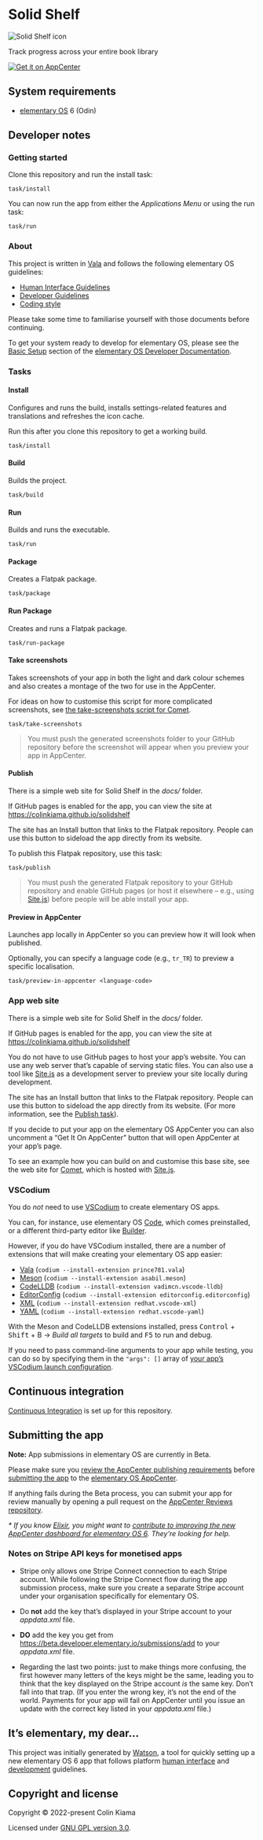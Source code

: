# Solid Shelf

![Solid Shelf icon](./data/128.svg)

Track progress across your entire book library

[![Get it on AppCenter](https://appcenter.elementary.io/badge.svg)](https://appcenter.elementary.io/com.github.colinkiama.solidshelf])

## System requirements

  - [elementary OS](https://elementary.io) 6 (Odin)

## Developer notes

### Getting started

Clone this repository and run the install task:

```shell
task/install
```

You can now run the app from either the _Applications Menu_ or using the run task:

```shell
task/run
```

### About

This project is written in [Vala](https://valadoc.org/) and follows the following elementary OS guidelines:

  - [Human Interface Guidelines](https://docs.elementary.io/hig/)
  - [Developer Guidelines](https://docs.elementary.io/develop/)
  - [Coding style](https://docs.elementary.io/develop/writing-apps/code-style)

Please take some time to familiarise yourself with those documents before continuing.

To get your system ready to develop for elementary OS, please see the [Basic Setup](https://docs.elementary.io/develop/writing-apps/the-basic-setup) section of the [elementary OS Developer Documentation](https://docs.elementary.io/develop/).

### Tasks

#### Install

Configures and runs the build, installs settings-related features and translations and refreshes the icon cache.

Run this after you clone this repository to get a working build.

```shell
task/install
```

#### Build

Builds the project.

```shell
task/build
```

#### Run

Builds and runs the executable.

```shell
task/run
```

#### Package

Creates a Flatpak package.

```shell
task/package
```

#### Run Package

Creates and runs a Flatpak package.

```shell
task/run-package
```

#### Take screenshots

Takes screenshots of your app in both the light and dark colour schemes and also creates a montage of the two for use in the AppCenter.

For ideas on how to customise this script for more complicated screenshots, see [the take-screenshots script for Comet](https://github.com/small-tech/comet/blob/main/task/take-screenshots).

```shell
task/take-screenshots
```

> You must push the generated screenshots folder to your GitHub repository before the screenshot will appear when you preview your app in AppCenter.

#### Publish

There is a simple web site for Solid Shelf in the _docs/_ folder.

If GitHub pages is enabled for the app, you can view the site at https://colinkiama.github.io/solidshelf

The site has an Install button that links to the Flatpak repository. People can use this button to sideload the app directly from its website.

To publish this Flatpak repository, use this task:

```shell
task/publish
```

> You must push the generated Flatpak repository to your GitHub repository and enable GitHub pages (or host it elsewhere – e.g., using [Site.js](https://sitejs.org)) before people will be able install your app.

#### Preview in AppCenter

Launches app locally in AppCenter so you can preview how it will look when published.

Optionally, you can specify a language code (e.g., `tr_TR`) to preview a specific localisation.

```shell
task/preview-in-appcenter <language-code>
```

### App web site

There is a simple web site for Solid Shelf in the _docs/_ folder.

If GitHub pages is enabled for the app, you can view the site at https://colinkiama.github.io/solidshelf

You do not have to use GitHub pages to host your app’s website. You can use any web server that’s capable of serving static files. You can also use a tool like [Site.js](https://sitejs.org) as a development server to preview your site locally during development.

The site has an Install button that links to the Flatpak repository. People can use this button to sideload the app directly from its website. (For more information, see the [Publish task](#publish)).

If you decide to put your app on the elementary OS AppCenter you can also uncomment a “Get It On AppCenter” button that will open AppCenter at your app’s page.

To see an example how you can build on and customise this base site, see the web site for [Comet](https://comet.small-web.org), which is hosted with [Site.js](https://sitejs.org).

### VSCodium

You do _not_ need to use [VSCodium](https://vscodium.com) to create elementary OS apps.

You can, for instance, use elementary OS [Code](https://docs.elementary.io/develop/writing-apps/the-basic-setup#code), which comes preinstalled, or a different third-party editor like [Builder](https://apps.gnome.org/en/app/org.gnome.Builder/).

However, if you do have VSCodium installed, there are a number of extensions that will make creating your elementary OS app easier:

  - [Vala](https://github.com/Prince781/vala-vscode) (`codium --install-extension prince781.vala`)
  - [Meson](https://github.com/asabil/vscode-meson) (`codium --install-extension asabil.meson`)
  - [CodeLLDB](https://github.com/vadimcn/vscode-lldb) (`codium --install-extension vadimcn.vscode-lldb`)
  - [EditorConfig](https://github.com/editorconfig/editorconfig-vscode) (`codium --install-extension editorconfig.editorconfig`)
  - [XML](https://github.com/redhat-developer/vscode-xml) (`codium --install-extension redhat.vscode-xml`)
  - [YAML](https://github.com/redhat-developer/vscode-yaml) (`codium --install-extension redhat.vscode-yaml`)

With the Meson and CodeLLDB extensions installed, press <kbd>Control</kbd> + <kbd>Shift</kbd> + B → _Build all targets_ to build and <kbd>F5</kbd> to run and debug.

If you need to pass command-line arguments to your app while testing, you can do so by specifying them in the `"args": []` array of [your app’s VSCodium launch configuration](.vscode/launch.json).

## Continuous integration

[Continuous Integration](https://docs.elementary.io/develop/writing-apps/our-first-app/continuous-integration) is set up for this repository.

## Submitting the app

__Note:__ App submissions in elementary OS are currently in Beta.

Please make sure you [review the AppCenter publishing requirements](https://docs.elementary.io/develop/appcenter/publishing-requirements) before [submitting the app](https://beta.developer.elementary.io/) to the [elementary OS AppCenter](https://appcenter.elementary.io/).

If anything fails during the Beta process, you can submit your app for review manually by opening a pull request on the [AppCenter Reviews repository](https://github.com/elementary/appcenter-reviews).

_\* If you know [Elixir](https://elixir-lang.org/), you might want to [contribute to improving the new AppCenter dashboard for elementary OS 6](https://github.com/elementary/appcenter-reviews). They’re looking for help._

### Notes on Stripe API keys for monetised apps

  - Stripe only allows one Stripe Connect connection to each Stripe account. While following the Stripe Connect flow during the app submission process, make sure you create a separate Stripe account under your organisation specifically for elementary OS.

  - Do __not__ add the key that’s displayed in your Stripe account to your _appdata.xml_ file.

  - __DO__ add the key you get from https://beta.developer.elementary.io/submissions/add to your _appdata.xml_ file.

  - Regarding the last two points: just to make things more confusing, the first however many letters of the keys might be the same, leading you to think that the key displayed on the Stripe account _is_ the same key. Don’t fall into that trap. (If you enter the wrong key, it’s not the end of the world. Payments for your app will fail on AppCenter until you issue an update with the correct key listed in your _appdata.xml_ file.)

## It’s elementary, my dear…

This project was initially generated by [Watson](https://github.com/small-tech/watson), a tool for quickly setting up a new elementary OS 6 app that follows platform [human interface](https://docs.elementary.io/hig/) and [development](https://docs.elementary.io/develop/) guidelines.

## Copyright and license

Copyright &copy; 2022-present Colin Kiama

Licensed under [GNU GPL version 3.0](./LICENSE).
